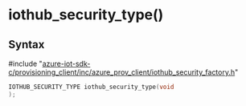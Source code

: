 # iothub_security_type()

## Syntax

\#include "[azure-iot-sdk-c/provisioning_client/inc/azure_prov_client/iothub_security_factory.h](../iothub-security-factory-h.md)"  
```C
IOTHUB_SECURITY_TYPE iothub_security_type(void
);
```

